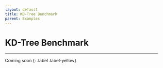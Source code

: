 ```yaml
---
layout: default
title: KD-Tree Benchmark
parent: Examples
---
```


# KD-Tree Benchmark

---

Coming soon
{: .label .label-yellow}